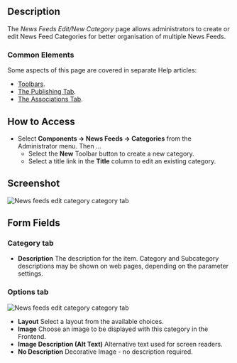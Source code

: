 <!-- Filename: Help4.x:News_Feeds:_New_or_Edit_Category / Display title: News Feeds: Edit Category -->

## Description

The *News Feeds Edit/New Category* page allows administrators to create
or edit News Feed Categories for better organisation of multiple News Feeds.

### Common Elements

Some aspects of this page are covered in separate Help articles:

* [Toolbars](jdocmanual?article=help/common-elements/toolbars).
* [The Publishing Tab](jdocmanual?article=help/common-elements/edit-publishing).
* [The Associations Tab](jdocmanual?article=help/common-elements/edit-associations).

## How to Access

- Select **Components → News Feeds → Categories** from the
  Administrator menu. Then ...
  - Select the **New** Toolbar button to create a new category.
  - Select a title link in the **Title** column to edit an existing category.

## Screenshot

![News feeds edit category category tab](../../../en/images/news-feeds/news-feeds-edit-category-category-tab.png)

## Form Fields

### Category tab

- **Description** The description for the item. Category and Subcategory
  descriptions may be shown on web pages, depending on the parameter settings.

### Options tab

![News feeds edit category category tab](../../../en/images/news-feeds/news-feeds-edit-category-options-tab.png)

- **Layout** Select a layout from the available choices.
- **Image** Choose an image to be displayed with this category in the Frontend.
- **Image Description (Alt Text)** Alternative text used for screen readers.
- **No Description** Decorative Image - no description required.
